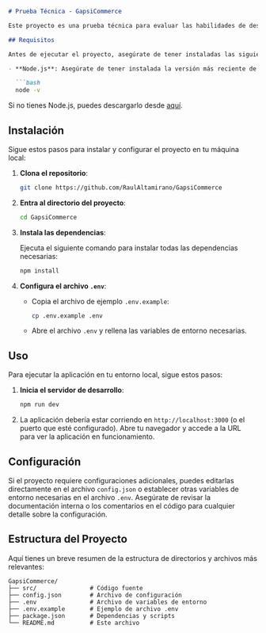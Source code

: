 ```markdown
# Prueba Técnica - GapsiCommerce

Este proyecto es una prueba técnica para evaluar las habilidades de desarrollo en un entorno de Node.js. El objetivo es mostrar el uso de una aplicación de comercio electrónico, con las configuraciones necesarias para ejecutarlo en un entorno local.

## Requisitos

Antes de ejecutar el proyecto, asegúrate de tener instaladas las siguientes dependencias:

- **Node.js**: Asegúrate de tener instalada la versión más reciente de Node.js. Puedes verificar tu versión instalada ejecutando:

  ```bash
  node -v
  ```

  Si no tienes Node.js, puedes descargarlo desde [aquí](https://nodejs.org/).

## Instalación

Sigue estos pasos para instalar y configurar el proyecto en tu máquina local:

1. **Clona el repositorio**:

   ```bash
   git clone https://github.com/RaulAltamirano/GapsiCommerce
   ```

2. **Entra al directorio del proyecto**:

   ```bash
   cd GapsiCommerce
   ```

3. **Instala las dependencias**:

   Ejecuta el siguiente comando para instalar todas las dependencias necesarias:

   ```bash
   npm install
   ```

4. **Configura el archivo `.env`**:

   - Copia el archivo de ejemplo `.env.example`:

     ```bash
     cp .env.example .env
     ```

   - Abre el archivo `.env` y rellena las variables de entorno necesarias. 

## Uso

Para ejecutar la aplicación en tu entorno local, sigue estos pasos:

1. **Inicia el servidor de desarrollo**:

   ```bash
   npm run dev
   ```

2. La aplicación debería estar corriendo en `http://localhost:3000` (o el puerto que esté configurado). Abre tu navegador y accede a la URL para ver la aplicación en funcionamiento.

## Configuración

Si el proyecto requiere configuraciones adicionales, puedes editarlas directamente en el archivo `config.json` o establecer otras variables de entorno necesarias en el archivo `.env`. Asegúrate de revisar la documentación interna o los comentarios en el código para cualquier detalle sobre la configuración.

## Estructura del Proyecto

Aquí tienes un breve resumen de la estructura de directorios y archivos más relevantes:

```
GapsiCommerce/
├── src/               # Código fuente
├── config.json        # Archivo de configuración
├── .env               # Archivo de variables de entorno
├── .env.example       # Ejemplo de archivo .env
├── package.json       # Dependencias y scripts
└── README.md          # Este archivo
```
